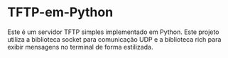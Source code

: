 # TFTP-em-Python
Este é um servidor TFTP simples implementado em Python. Este projeto utiliza a biblioteca socket para comunicação UDP e a biblioteca rich para exibir mensagens no terminal de forma estilizada.
